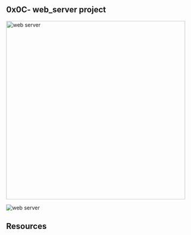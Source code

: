 ## 0x0C- web_server project
<img width="481" alt="web server" src="https://github.com/OILEGA/alx-system_engineering-devops/assets/117779858/3b54c6fe-61e8-444a-b409-1e2d6af75f8f">

![web server](https://github.com/OILEGA/alx-system_engineering-devops/assets/117779858/bd0e4fb8-4b0d-4f4a-9c0d-a2dabc53d064)
## Resources
